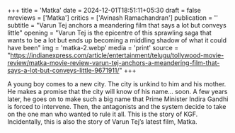 +++
title = 'Matka'
date = 2024-12-01T18:51:11+05:30
draft = false
mreviews = ['Matka']
critics = ['Avinash Ramachandran']
publication = ''
subtitle = "Varun Tej anchors a meandering film that says a lot but conveys little"
opening = "Varun Tej is the epicentre of this sprawling saga that wants to be a lot but ends up becoming a middling shadow of what it could have been"
img = 'matka-2.webp'
media = 'print'
source = "https://indianexpress.com/article/entertainment/telugu/tollywood-movie-review/matka-movie-review-varun-tej-anchors-a-meandering-film-that-says-a-lot-but-conveys-little-9671911/"
+++

A young boy comes to a new city. The city is unkind to him and his mother. He makes a promise that the city will know of his name… soon. A few years later, he goes on to make such a big name that Prime Minister Indira Gandhi is forced to intervene. Then, the antagonists and the system decide to take on the one man who wanted to rule it all. This is the story of KGF. Incidentally, this is also the story of Varun Tej’s latest film, Matka.
